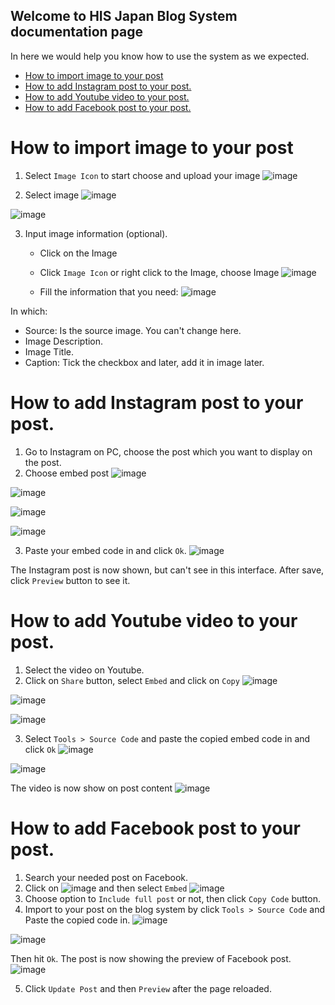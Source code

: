 ## Welcome to HIS Japan Blog System documentation page

In here we would help you know how to use the system as we expected.

- [How to import image to your post](#how-to-import-image-to-your-post)
- [How to add Instagram post to your post.](#how-to-add-instagram-post-to-your-post)
- [How to add Youtube video to your post.](#how-to-add-youtube-video-to-your-post)
- [How to add Facebook post to your post.](#how-to-add-facebook-post-to-your-post)

# How to import image to your post
1. Select `Image Icon` to start choose and upload your image
![image](https://user-images.githubusercontent.com/21214764/123584526-b3efa900-d80b-11eb-9bc6-52bc4c51748a.png)

2. Select image
![image](https://user-images.githubusercontent.com/21214764/123584579-ccf85a00-d80b-11eb-9a00-630d050a094e.png)

![image](https://user-images.githubusercontent.com/21214764/123584612-e00b2a00-d80b-11eb-9918-0e781450d454.png)

3. Input image information (optional).
   - Click on the Image
   - Click `Image Icon` or right click to the Image, choose Image
![image](https://user-images.githubusercontent.com/21214764/123584928-72133280-d80c-11eb-934e-b261f307fc9b.png)

   - Fill the information that you need:
![image](https://user-images.githubusercontent.com/21214764/123584965-835c3f00-d80c-11eb-9265-6c421fcefbb4.png)

In which:
  - Source: Is the source image. You can't change here.
  - Image Description.
  - Image Title.
  - Caption: Tick the checkbox and later, add it in image later.

# How to add Instagram post to your post.
1. Go to Instagram on PC, choose the post which you want to display on the post.
2. Choose embed post
![image](https://user-images.githubusercontent.com/21214764/123585338-417fc880-d80d-11eb-9029-ce33f4e134da.png)

![image](https://user-images.githubusercontent.com/21214764/123585366-4d6b8a80-d80d-11eb-9a26-578df5a56a02.png)

![image](https://user-images.githubusercontent.com/21214764/123585410-62481e00-d80d-11eb-97e6-2c9154b131b1.png)

![image](https://user-images.githubusercontent.com/21214764/123585476-81df4680-d80d-11eb-899c-038e1b92e9b6.png)

3. Paste your embed code in and click `Ok`.
![image](https://user-images.githubusercontent.com/21214764/123585553-9e7b7e80-d80d-11eb-90f2-e18d6c8df6b1.png)

The Instagram post is now shown, but can't see in this interface. After save, click `Preview` button to see it.

# How to add Youtube video to your post.
1. Select the video on Youtube.
2. Click on `Share` button, select `Embed` and click on `Copy`
![image](https://user-images.githubusercontent.com/21214764/123585954-38dbc200-d80e-11eb-8e6a-6f9d01a17982.png)

![image](https://user-images.githubusercontent.com/21214764/123585977-42652a00-d80e-11eb-91c0-54c52113b6b5.png)

![image](https://user-images.githubusercontent.com/21214764/123585999-4a24ce80-d80e-11eb-84af-e087ecd7777d.png)

3. Select `Tools > Source Code` and paste the copied embed code in and click `Ok`
![image](https://user-images.githubusercontent.com/21214764/123586097-6e80ab00-d80e-11eb-8c8a-1d78f21e61bc.png)

![image](https://user-images.githubusercontent.com/21214764/123586154-822c1180-d80e-11eb-9191-77dfcdd41671.png)

The video is now show on post content
![image](https://user-images.githubusercontent.com/21214764/123586226-9b34c280-d80e-11eb-9ecc-d54ab0555f58.png)

# How to add Facebook post to your post.
1. Search your needed post on Facebook.
2. Click on 
![image](https://user-images.githubusercontent.com/21214764/123586554-18f8ce00-d80f-11eb-81bd-fdf72a473442.png)
and then select `Embed`
![image](https://user-images.githubusercontent.com/21214764/123586599-28781700-d80f-11eb-92df-938d38267ff3.png)
3. Choose option to `Include full post` or not, then click `Copy Code` button.
4. Import to your post on the blog system by click `Tools > Source Code` and Paste the copied code in.
![image](https://user-images.githubusercontent.com/21214764/123586795-7a20a180-d80f-11eb-9d3d-91ca6882ae47.png)

![image](https://user-images.githubusercontent.com/21214764/123586837-886ebd80-d80f-11eb-81a5-58bcdc858255.png)

Then hit `Ok`. The post is now showing the preview of Facebook post.
![image](https://user-images.githubusercontent.com/21214764/123586903-a3d9c880-d80f-11eb-847c-caeea382b47b.png)

5. Click `Update Post` and then `Preview` after the page reloaded.

